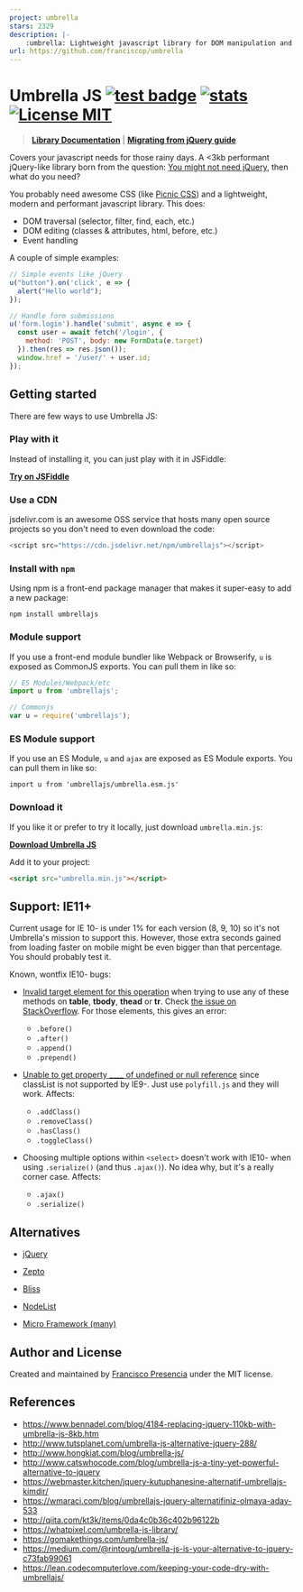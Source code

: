 ```yaml
---
project: umbrella
stars: 2329
description: |-
    :umbrella: Lightweight javascript library for DOM manipulation and events
url: https://github.com/franciscop/umbrella
---
```


# Umbrella JS [![test badge](https://github.com/franciscop/umbrella/workflows/tests/badge.svg)](https://github.com/franciscop/umbrella/actions) [![stats](https://data.jsdelivr.com/v1/package/npm/umbrellajs/badge?style=rounded)](https://www.jsdelivr.com/package/npm/umbrellajs) [![License MIT](https://img.shields.io/badge/license-MIT-blue.svg)](https://github.com/franciscop/umbrella/blob/master/LICENSE)

> [**Library Documentation**](http://umbrellajs.com/documentation) | [**Migrating from jQuery guide**](https://github.com/franciscop/umbrella/blob/master/jquery.md)

Covers your javascript needs for those rainy days. A <3kb performant jQuery-like library born from the question: [You might not need jQuery](http://youmightnotneedjquery.com/), then what do you need?

You probably need awesome CSS (like [Picnic CSS](http://picnicss.com/)) and a lightweight, modern and performant javascript library. This does:

- DOM traversal (selector, filter, find, each, etc.)
- DOM editing (classes & attributes, html, before, etc.)
- Event handling

A couple of simple examples:

```js
// Simple events like jQuery
u("button").on('click', e => {
  alert("Hello world");
});

// Handle form submissions
u('form.login').handle('submit', async e => {
  const user = await fetch('/login', {
    method: 'POST', body: new FormData(e.target)
  }).then(res => res.json());
  window.href = '/user/' + user.id;
});
```


## Getting started

There are few ways to use Umbrella JS:


### Play with it

Instead of installing it, you can just play with it in JSFiddle:

[**Try on JSFiddle**](https://jsfiddle.net/franciscop/mwpcqddj/)


### Use a CDN

jsdelivr.com is an awesome OSS service that hosts many open source projects so you don't need to even download the code:

```js
<script src="https://cdn.jsdelivr.net/npm/umbrellajs"></script>
```


### Install with `npm`

Using npm is a front-end package manager that makes it super-easy to add a new package:

```
npm install umbrellajs
```


### Module support

If you use a front-end module bundler like Webpack or Browserify, `u` is exposed as CommonJS exports. You can pull them in like so:

```js
// ES Modules/Webpack/etc
import u from 'umbrellajs';

// Commonjs
var u = require('umbrellajs');
```

### ES Module support

If you use an ES Module, `u` and `ajax` are exposed as ES Module exports.
You can pull them in like so:

```
import u from 'umbrellajs/umbrella.esm.js'
```

### Download it

If you like it or prefer to try it locally, just download `umbrella.min.js`:

[**Download Umbrella JS**](https://raw.githubusercontent.com/franciscop/umbrella/master/umbrella.min.js)

Add it to your project:

```html
<script src="umbrella.min.js"></script>
```



## Support: IE11+

Current usage for IE 10- is under 1% for each version (8, 9, 10) so it's not Umbrella's mission to support this. However, those extra seconds gained from loading faster on mobile might be even bigger than that percentage. You should probably test it.

Known, wontfix IE10- bugs:

- [Invalid target element for this operation](http://caniuse.com/#feat=insertadjacenthtml) when trying to use any of these methods on **table**, **tbody**, **thead** or **tr**. Check [the issue on StackOverflow](http://stackoverflow.com/q/8771498/938236). For those elements, this gives an error:
  - `.before()`
  - `.after()`
  - `.append()`
  - `.prepend()`


- [Unable to get property ____ of undefined or null reference](http://caniuse.com/#search=classList) since classList is not supported by IE9-. Just use `polyfill.js` and they will work. Affects:
  - `.addClass()`
  - `.removeClass()`
  - `.hasClass()`
  - `.toggleClass()`

- Choosing multiple options within `<select>` doesn't work with IE10- when using `.serialize()` (and thus `.ajax()`). No idea why, but it's a really corner case. Affects:
  - `.ajax()`
  - `.serialize()`



## Alternatives

- [jQuery](https://jquery.com/)

- [Zepto](http://zeptojs.com/)

- [Bliss](http://blissfuljs.com/)

- [NodeList](https://github.com/eorroe/NodeList.js)

- [Micro Framework (many)](http://microjs.com/)


## Author and License

Created and maintained by [Francisco Presencia](https://github.com/franciscop) under the MIT license.


## References

- https://www.bennadel.com/blog/4184-replacing-jquery-110kb-with-umbrella-js-8kb.htm
- http://www.tutsplanet.com/umbrella-js-alternative-jquery-288/
- http://www.hongkiat.com/blog/umbrella-js/
- http://www.catswhocode.com/blog/umbrella-js-a-tiny-yet-powerful-alternative-to-jquery
- https://webmaster.kitchen/jquery-kutuphanesine-alternatif-umbrellajs-kimdir/
- https://wmaraci.com/blog/umbrellajs-jquery-alternatifiniz-olmaya-aday-533
- http://qiita.com/kt3k/items/0da4c0b36c402b96122b
- https://whatpixel.com/umbrella-js-library/
- https://gomakethings.com/umbrella-js/
- https://medium.com/@rintoug/umbrella-js-is-your-alternative-to-jquery-c73fab99061
- https://lean.codecomputerlove.com/keeping-your-code-dry-with-umbrellajs/

